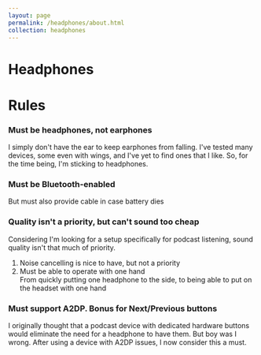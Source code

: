 ```yaml
---
layout: page
permalink: /headphones/about.html
collection: headphones
---
```

# Headphones

# Rules

### Must be headphones, not earphones

I simply don't have the ear to keep earphones from falling. I've tested many devices, some even with wings, and I've yet to find ones that I like. So, for the time being, I'm sticking to headphones.

### Must be Bluetooth-enabled

But must also provide cable in case battery dies

### Quality isn't a priority, but can't sound too cheap

Considering I'm looking for a setup specifically for podcast listening, sound quality isn't that much of priority. 

1. Noise cancelling is nice to have, but not a priority
1. Must be able to operate with one hand  
From quickly putting one headphone to the side, to being able to put on the headset with one hand

### Must support A2DP. Bonus for Next/Previous buttons

I originally thought that a podcast device with dedicated hardware buttons would eliminate the need for a headphone to have them. But boy was I wrong. After using a device with A2DP issues, I now consider this a must.